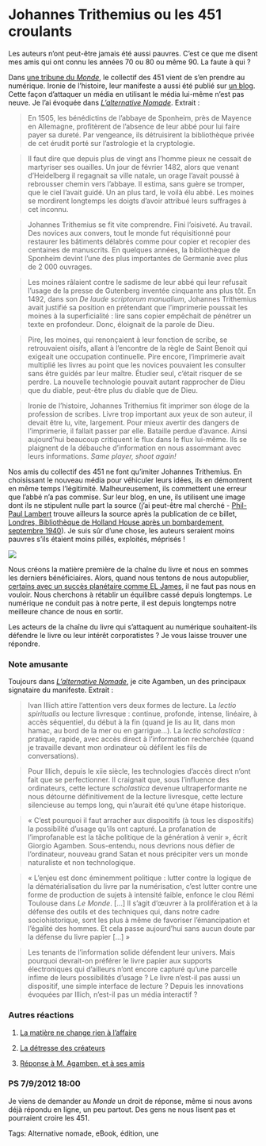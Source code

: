 # Johannes Trithemius ou les 451 croulants

Les auteurs n’ont peut-être jamais été aussi pauvres. C’est ce que me disent mes amis qui ont connu les années 70 ou 80 ou même 90. La faute à qui ?<span id="more-27600"></span>

Dans [une tribune du *Monde*](http://www.lemonde.fr/idees/article/2012/09/05/le-livre-face-au-piege-de-la-marchandisation_1755856_3232.html?xtmc=451&xtcr=1), le collectif des 451 vient de s’en prendre au numérique. Ironie de l’histoire, leur manifeste a aussi été publié sur [un blog](http://les451.noblogs.org/). Cette façon d’attaquer un média en utilisant le média lui-même n’est pas neuve. Je l’ai évoquée dans [*L’alternative Nomade*](http://blog.tcrouzet.com/alternative-nomade/). Extrait :

> En 1505, les bénédictins de l’abbaye de Sponheim, près de Mayence en Allemagne, profitèrent de l’absence de leur abbé pour lui faire payer sa dureté. Par vengeance, ils détruisirent la bibliothèque privée de cet érudit porté sur l’astrologie et la cryptologie.

> Il faut dire que depuis plus de vingt ans l’homme pieux ne cessait de martyriser ses ouailles. Un jour de février 1482, alors que venant d’Heidelberg il regagnait sa ville natale, un orage l’avait poussé à rebrousser chemin vers l’abbaye. Il estima, sans guère se tromper, que le ciel l’avait guidé. Un an plus tard, le voilà élu abbé. Les moines se mordirent longtemps les doigts d’avoir attribué leurs suffrages à cet inconnu.

> Johannes Trithemius se fit vite comprendre. Fini l’oisiveté. Au travail. Des novices aux convers, tout le monde fut réquisitionné pour restaurer les bâtiments délabrés comme pour copier et recopier des centaines de manuscrits. En quelques années, la bibliothèque de Sponheim devint l’une des plus importantes de Germanie avec plus de 2 000 ouvrages.

> Les moines râlaient contre le sadisme de leur abbé qui leur refusait l’usage de la presse de Gutenberg inventée cinquante ans plus tôt. En 1492, dans son *De laude scriptorum manualium*, Johannes Trithemius avait justifié sa position en prétendant que l’imprimerie poussait les moines à la superficialité : lire sans copier empêchait de pénétrer un texte en profondeur. Donc, éloignait de la parole de Dieu.

> Pire, les moines, qui renonçaient à leur fonction de scribe, se retrouvaient oisifs, allant à l’encontre de la règle de Saint Benoit qui exigeait une occupation continuelle. Pire encore, l’imprimerie avait multiplié les livres au point que les novices pouvaient les consulter sans être guidés par leur maître. Étudier seul, c’était risquer de se perdre. La nouvelle technologie pouvait autant rapprocher de Dieu que du diable, peut-être plus du diable que de Dieu.

> Ironie de l’histoire, Johannes Trithemius fit imprimer son éloge de la profession de scribes. Livre trop important aux yeux de son auteur, il devait être lu, vite, largement. Pour mieux avertir des dangers de l’imprimerie, il fallait passer par elle. Bataille perdue d’avance. Ainsi aujourd’hui beaucoup critiquent le flux dans le flux lui-même. Ils se plaignent de la débauche d’information en nous assommant avec leurs informations. *Same player, shoot again!*

Nos amis du collectif des 451 ne font qu’imiter Johannes Trithemius. En choisissant le nouveau média pour véhiculer leurs idées, ils en démontrent en même temps l’légitimité. Malheureusement, ils commettent une erreur que l’abbé n’a pas commise. Sur leur blog, en une, ils utilisent une image dont ils ne stipulent nulle part la source (j’ai peut-être mal cherché - [Phil-Paul Lambert](https://twitter.com/Lambert_phil) trouve ailleurs la source après la publication de ce billet, [Londres, Bibliothèque de Holland House après un bombardement, septembre 1940](http://bibliophage.skynetblogs.be/archive/2008/12/01/fahrenheit-451-aujourd-hui.html)). Je suis sûr d’une chose, les auteurs seraient moins pauvres s’ils étaient moins pillés, exploités, méprisés !

![](http://blog.tcrouzet.comhttps://tcrouzet.com/images_tc/2012/09/451-450x401.jpg)

Nous créons la matière première de la chaîne du livre et nous en sommes les derniers bénéficiaires. Alors, quand nous tentons de nous autopublier, [certains avec un succès planétaire comme EL James](http://blog.tcrouzet.com/2012/07/30/cinquante-nuances-de-grey/), il ne faut pas nous en vouloir. Nous cherchons à rétablir un équilibre cassé depuis longtemps. Le numérique ne conduit pas à notre perte, il est depuis longtemps notre meilleure chance de nous en sortir.

Les acteurs de la chaîne du livre qui s’attaquent au numérique souhaitent-ils défendre le livre ou leur intérêt corporatistes ? Je vous laisse trouver une répondre.

### Note amusante

Toujours dans [*L’alternative Nomade*](http://blog.tcrouzet.com/alternative-nomade/), je cite Agamben, un des principaux signataire du manifeste. Extrait :

> Ivan Illich attire l’attention vers deux formes de lecture. La *lectio spiritualis* ou lecture livresque : continue, profonde, intense, linéaire, à accès séquentiel, du début à la fin (quand je lis au lit, dans mon hamac, au bord de la mer ou en garrigue…). La *lectio scholastica* : pratique, rapide, avec accès direct à l’information recherchée (quand je travaille devant mon ordinateur où défilent les fils de conversations).

> Pour Illich, depuis le xiie siècle, les technologies d’accès direct n’ont fait que se perfectionner. Il craignait que, sous l’influence des ordinateurs, cette lecture *scholastica* devenue ultraperformante ne nous détourne définitivement de la lecture livresque, cette lecture silencieuse au temps long, qui n’aurait été qu’une étape historique.

> « C’est pourquoi il faut arracher aux dispositifs (à tous les dispositifs) la possibilité d’usage qu’ils ont capturé. La profanation de l’improfanable est la tâche politique de la génération à venir », écrit Giorgio Agamben. Sous-entendu, nous devrions nous défier de l’ordinateur, nouveau grand Satan et nous précipiter vers un monde naturaliste et non technologique.

> « L’enjeu est donc éminemment politique : lutter contre la logique de la dématérialisation du livre par la numérisation, c’est lutter contre une forme de production de sujets à intensité faible, enfonce le clou Rémi Toulouse dans *Le Monde*. \[…\] Il s’agit d’œuvrer à la prolifération et à la défense des outils et des techniques qui, dans notre cadre sociohistorique, sont les plus à même de favoriser l’émancipation et l’égalité des hommes. Et cela passe aujourd’hui sans aucun doute par la défense du livre papier \[…\] »

> Les tenants de l’information solide défendent leur univers. Mais pourquoi devrait-on préférer le livre papier aux supports électroniques qui d’ailleurs n’ont encore capturé qu’une parcelle infime de leurs possibilités d’usage ? Le livre n’est-il pas aussi un dispositif, une simple interface de lecture ? Depuis les innovations évoquées par Illich, n’est-il pas un média interactif ?

### <a name="links"></a>Autres réactions

1. [La matière ne change rien à l’affaire](http://www.auxbordsdesmondes.fr/spip.php?article999)

2. [La détresse des créateurs](http://www.authueil.org/?2012/09/06/2048-la-detresse-des-createur)

3. [Réponse à M. Agamben, et à ses amis](http://alatoisondor.wordpress.com/2012/09/05/reponse-a-m-agamben-et-a-ses-amis/)


### PS 7/9/2012 18:00

Je viens de demander au *Monde* un droit de réponse, même si nous avons déjà répondu en ligne, un peu partout. Des gens ne nous lisent pas et pourraient croire les 451.

Tags: Alternative nomade, eBook, édition, une